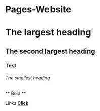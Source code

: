 # Pages-Website

# The largest heading
## The second largest heading
### Test 
###### The smallest heading

** Bold **

Links 
**[Click](https://google.com)**

